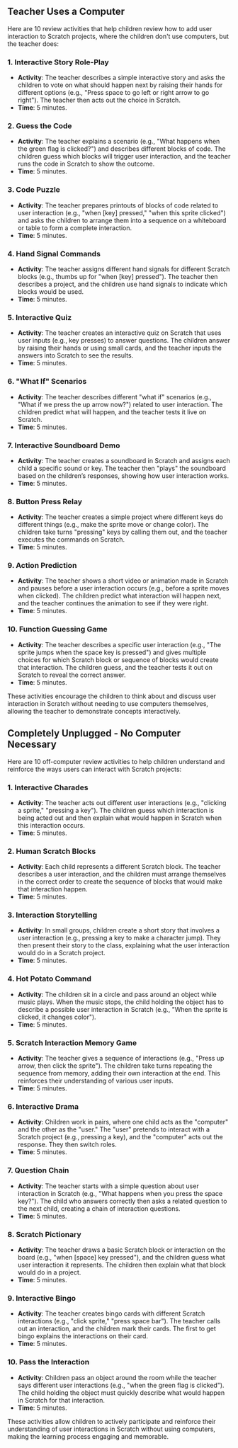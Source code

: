 ## Teacher Uses a Computer

Here are 10 review activities that help children review how to add user interaction to Scratch projects, where the children don't use computers, but the teacher does:

### 1. **Interactive Story Role-Play**
   - **Activity**: The teacher describes a simple interactive story and asks the children to vote on what should happen next by raising their hands for different options (e.g., "Press space to go left or right arrow to go right"). The teacher then acts out the choice in Scratch.
   - **Time**: 5 minutes.

### 2. **Guess the Code**
   - **Activity**: The teacher explains a scenario (e.g., "What happens when the green flag is clicked?") and describes different blocks of code. The children guess which blocks will trigger user interaction, and the teacher runs the code in Scratch to show the outcome.
   - **Time**: 5 minutes.

### 3. **Code Puzzle**
   - **Activity**: The teacher prepares printouts of blocks of code related to user interaction (e.g., "when [key] pressed," "when this sprite clicked") and asks the children to arrange them into a sequence on a whiteboard or table to form a complete interaction.
   - **Time**: 5 minutes.

### 4. **Hand Signal Commands**
   - **Activity**: The teacher assigns different hand signals for different Scratch blocks (e.g., thumbs up for "when [key] pressed"). The teacher then describes a project, and the children use hand signals to indicate which blocks would be used.
   - **Time**: 5 minutes.

### 5. **Interactive Quiz**
   - **Activity**: The teacher creates an interactive quiz on Scratch that uses user inputs (e.g., key presses) to answer questions. The children answer by raising their hands or using small cards, and the teacher inputs the answers into Scratch to see the results.
   - **Time**: 5 minutes.

### 6. **"What If" Scenarios**
   - **Activity**: The teacher describes different "what if" scenarios (e.g., "What if we press the up arrow now?") related to user interaction. The children predict what will happen, and the teacher tests it live on Scratch.
   - **Time**: 5 minutes.

### 7. **Interactive Soundboard Demo**
   - **Activity**: The teacher creates a soundboard in Scratch and assigns each child a specific sound or key. The teacher then "plays" the soundboard based on the children’s responses, showing how user interaction works.
   - **Time**: 5 minutes.

### 8. **Button Press Relay**
   - **Activity**: The teacher creates a simple project where different keys do different things (e.g., make the sprite move or change color). The children take turns "pressing" keys by calling them out, and the teacher executes the commands on Scratch.
   - **Time**: 5 minutes.

### 9. **Action Prediction**
   - **Activity**: The teacher shows a short video or animation made in Scratch and pauses before a user interaction occurs (e.g., before a sprite moves when clicked). The children predict what interaction will happen next, and the teacher continues the animation to see if they were right.
   - **Time**: 5 minutes.

### 10. **Function Guessing Game**
   - **Activity**: The teacher describes a specific user interaction (e.g., "The sprite jumps when the space key is pressed") and gives multiple choices for which Scratch block or sequence of blocks would create that interaction. The children guess, and the teacher tests it out on Scratch to reveal the correct answer.
   - **Time**: 5 minutes.

These activities encourage the children to think about and discuss user interaction in Scratch without needing to use computers themselves, allowing the teacher to demonstrate concepts interactively.

## Completely Unplugged - No Computer Necessary

Here are 10 off-computer review activities to help children understand and reinforce the ways users can interact with Scratch projects:

### 1. **Interactive Charades**
   - **Activity**: The teacher acts out different user interactions (e.g., "clicking a sprite," "pressing a key"). The children guess which interaction is being acted out and then explain what would happen in Scratch when this interaction occurs.
   - **Time**: 5 minutes.

### 2. **Human Scratch Blocks**
   - **Activity**: Each child represents a different Scratch block. The teacher describes a user interaction, and the children must arrange themselves in the correct order to create the sequence of blocks that would make that interaction happen.
   - **Time**: 5 minutes.

### 3. **Interaction Storytelling**
   - **Activity**: In small groups, children create a short story that involves a user interaction (e.g., pressing a key to make a character jump). They then present their story to the class, explaining what the user interaction would do in a Scratch project.
   - **Time**: 5 minutes.

### 4. **Hot Potato Command**
   - **Activity**: The children sit in a circle and pass around an object while music plays. When the music stops, the child holding the object has to describe a possible user interaction in Scratch (e.g., "When the sprite is clicked, it changes color").
   - **Time**: 5 minutes.

### 5. **Scratch Interaction Memory Game**
   - **Activity**: The teacher gives a sequence of interactions (e.g., "Press up arrow, then click the sprite"). The children take turns repeating the sequence from memory, adding their own interaction at the end. This reinforces their understanding of various user inputs.
   - **Time**: 5 minutes.

### 6. **Interactive Drama**
   - **Activity**: Children work in pairs, where one child acts as the "computer" and the other as the "user." The "user" pretends to interact with a Scratch project (e.g., pressing a key), and the "computer" acts out the response. They then switch roles.
   - **Time**: 5 minutes.

### 7. **Question Chain**
   - **Activity**: The teacher starts with a simple question about user interaction in Scratch (e.g., "What happens when you press the space key?"). The child who answers correctly then asks a related question to the next child, creating a chain of interaction questions.
   - **Time**: 5 minutes.

### 8. **Scratch Pictionary**
   - **Activity**: The teacher draws a basic Scratch block or interaction on the board (e.g., "when [space] key pressed"), and the children guess what user interaction it represents. The children then explain what that block would do in a project.
   - **Time**: 5 minutes.

### 9. **Interactive Bingo**
   - **Activity**: The teacher creates bingo cards with different Scratch interactions (e.g., "click sprite," "press space bar"). The teacher calls out an interaction, and the children mark their cards. The first to get bingo explains the interactions on their card.
   - **Time**: 5 minutes.

### 10. **Pass the Interaction**
   - **Activity**: Children pass an object around the room while the teacher says different user interactions (e.g., "when the green flag is clicked"). The child holding the object must quickly describe what would happen in Scratch for that interaction.
   - **Time**: 5 minutes.

These activities allow children to actively participate and reinforce their understanding of user interactions in Scratch without using computers, making the learning process engaging and memorable.
